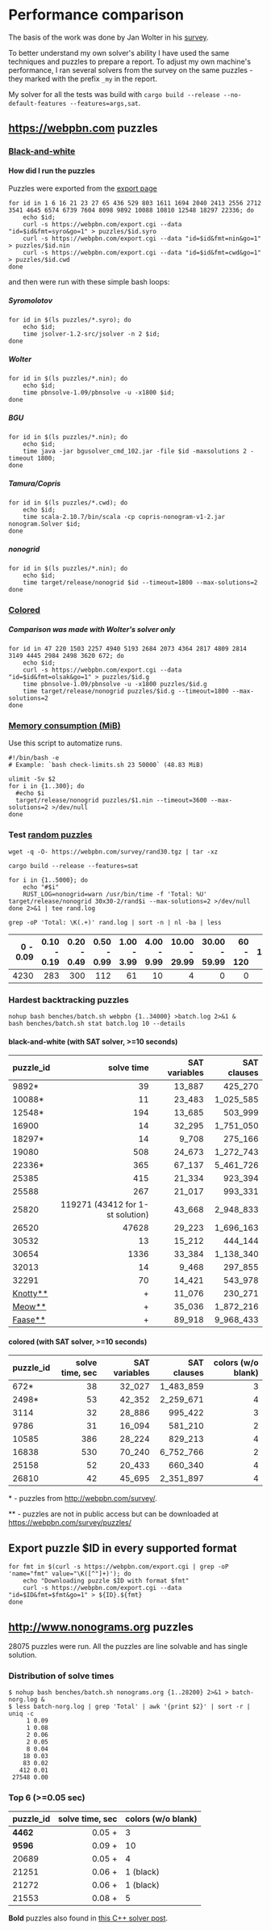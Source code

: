 # Performance comparison

The basis of the work was done by Jan Wolter in his [survey](https://webpbn.com/survey).

To better understand my own solver's ability I have used the same techniques and puzzles
to prepare a report. To adjust my own machine's performance, I ran several solvers
from the survey on the same puzzles - they marked with the prefix `_my` in the report.

My solver for all the tests was build with `cargo build --release --no-default-features --features=args,sat`.


## https://webpbn.com puzzles

### [Black-and-white](perf.csv)

#### How did I run the puzzles

Puzzles were exported from the [export page](https://webpbn.com/export.cgi)

```
for id in 1 6 16 21 23 27 65 436 529 803 1611 1694 2040 2413 2556 2712 3541 4645 6574 6739 7604 8098 9892 10088 10810 12548 18297 22336; do
    echo $id;
    curl -s https://webpbn.com/export.cgi --data "id=$id&fmt=syro&go=1" > puzzles/$id.syro
    curl -s https://webpbn.com/export.cgi --data "id=$id&fmt=nin&go=1" > puzzles/$id.nin
    curl -s https://webpbn.com/export.cgi --data "id=$id&fmt=cwd&go=1" > puzzles/$id.cwd
done
```

and then were run with these simple bash loops:

##### Syromolotov

```
for id in $(ls puzzles/*.syro); do
    echo $id;
    time jsolver-1.2-src/jsolver -n 2 $id;
done
```

##### Wolter

```
for id in $(ls puzzles/*.nin); do
    echo $id;
    time pbnsolve-1.09/pbnsolve -u -x1800 $id;
done
```

##### BGU

```
for id in $(ls puzzles/*.nin); do
    echo $id;
    time java -jar bgusolver_cmd_102.jar -file $id -maxsolutions 2 -timeout 1800;
done
```

##### Tamura/Copris

```
for id in $(ls puzzles/*.cwd); do
    echo $id;
    time scala-2.10.7/bin/scala -cp copris-nonogram-v1-2.jar nonogram.Solver $id;
done
```

##### nonogrid

```
for id in $(ls puzzles/*.nin); do
    echo $id;
    time target/release/nonogrid $id --timeout=1800 --max-solutions=2
done
```


### [Colored](perf-color.csv)

##### Comparison was made with Wolter's solver only

```
for id in 47 220 1503 2257 4940 5193 2684 2073 4364 2817 4809 2814 3149 4445 2984 2498 3620 672; do
    echo $id;
    curl -s https://webpbn.com/export.cgi --data "id=$id&fmt=olsak&go=1" > puzzles/$id.g
    time pbnsolve-1.09/pbnsolve -u -x1800 puzzles/$id.g
    time target/release/nonogrid puzzles/$id.g --timeout=1800 --max-solutions=2
done
```


### [Memory consumption (MiB)](memory.csv)

Use this script to automatize runs.

```
#!/bin/bash -e
# Example: `bash check-limits.sh 23 50000` (48.83 MiB)

ulimit -Sv $2
for i in {1..300}; do
  #echo $i
  target/release/nonogrid puzzles/$1.nin --timeout=3600 --max-solutions=2 >/dev/null
done
```


### Test [random puzzles](https://webpbn.com/survey/#rand)

```
wget -q -O- https://webpbn.com/survey/rand30.tgz | tar -xz

cargo build --release --features=sat

for i in {1..5000}; do
    echo "#$i"
    RUST_LOG=nonogrid=warn /usr/bin/time -f 'Total: %U' target/release/nonogrid 30x30-2/rand$i --max-solutions=2 >/dev/null
done 2>&1 | tee rand.log

grep -oP 'Total: \K(.+)' rand.log | sort -n | nl -ba | less
```

| 0 - 0.09 | 0.10 - 0.19 | 0.20 - 0.49 | 0.50 - 0.99 | 1.00 - 3.99 | 4.00 - 9.99 | 10.00 - 29.99 | 30.00 - 59.99 | 60 - 120 | 120+ |
|---------:|------------:|------------:|------------:|------------:|------------:|--------------:|--------------:|---------:|-----:|
|     4230 |         283 |         300 |         112 |          61 |          10 |             4 |              0|         0|     0|


### Hardest backtracking puzzles

```
nohup bash benches/batch.sh webpbn {1..34000} >batch.log 2>&1 &
bash benches/batch.sh stat batch.log 10 --details
```

#### black-and-white (with SAT solver, >=10 seconds)

| puzzle_id | solve time | SAT variables | SAT clauses |
|-----------|-----------:|--------------:|------------:|
| 9892*     | 39         |        13_887 |     425_270 |
| 10088*    | 11         |        23_483 |   1_025_585 |
| 12548*    | 194        |        13_685 |     503_999 |
| 16900     | 14         |        32_295 |   1_751_050 |
| 18297*    | 14         |         9_708 |     275_166 |
| 19080     | 508        |        24_673 |   1_272_743 |
| 22336*    | 365        |        67_137 |   5_461_726 |
| 25385     | 415        |        21_334 |     923_394 |
| 25588     | 267        |        21_017 |     993_331 |
| 25820     | 119271 (43412 for 1-st solution) | 43_668 | 2_948_833 |
| 26520     | 47628      |        29_223 |   1_696_163 |
| 30532     | 13         |        15_212 |     444_144 |
| 30654     | 1336       |        33_384 |   1_138_340 |
| 32013     | 14         |         9_468 |     297_855 |
| 32291     | 70         |        14_421 |     543_978 |
| [Knotty**](https://webpbn.com/survey/puzzles/) | + | 11_076 |   230_271 |
| [Meow**](https://webpbn.com/survey/puzzles/)   | + | 35_036 | 1_872_216 |
| [Faase**](https://webpbn.com/survey/puzzles/)  | + | 89_918 | 9_968_433 |

#### colored (with SAT solver, >=10 seconds)

| puzzle_id | solve time, sec | SAT variables | SAT clauses | colors (w/o blank) |
|-----------|----------------:|--------------:|------------:|-------------------:|
| 672*      | 38              |        32_027 |   1_483_859 | 3                  |
| 2498*     | 53              |        42_352 |   2_259_671 | 4                  |
| 3114      | 32              |        28_886 |     995_422 | 3                  |
| 9786      | 31              |        16_094 |     581_210 | 2                  |
| 10585     | 386             |        28_224 |     829_213 | 4                  |
| 16838     | 530             |        70_240 |   6_752_766 | 2                  |
| 25158     | 52              |        20_433 |     660_340 | 4                  |
| 26810     | 42              |        45_695 |   2_351_897 | 4                  |

&ast; - puzzles from http://webpbn.com/survey/.

** - puzzles are not in public access but can be downloaded at https://webpbn.com/survey/puzzles/


## Export puzzle $ID in every supported format

```
for fmt in $(curl -s https://webpbn.com/export.cgi | grep -oP 'name="fmt" value="\K([^"]+)'); do
    echo "Downloading puzzle $ID with format $fmt"
    curl -s https://webpbn.com/export.cgi --data "id=$ID&fmt=$fmt&go=1" > ${ID}.${fmt}
done
```



## http://www.nonograms.org puzzles

28075 puzzles were run. All the puzzles are line solvable and has single solution.

### Distribution of solve times

```
$ nohup bash benches/batch.sh nonograms.org {1..28200} 2>&1 > batch-norg.log &
$ less batch-norg.log | grep 'Total' | awk '{print $2}' | sort -r | uniq -c
     1 0.09
     1 0.08
     2 0.06
     2 0.05
     8 0.04
    18 0.03
    83 0.02
   412 0.01
 27548 0.00
```

### Top 6 (>=0.05 sec)

| puzzle_id | solve time, sec | colors (w/o blank) |
|-----------|----------------:|--------------------|
| **4462**  | 0.05 +          | 3
| **9596**  | 0.09 +          | 10
| 20689     | 0.05 +          | 4
| 21251     | 0.06 +          | 1 (black)
| 21272     | 0.06 +          | 1 (black)
| 21553     | 0.08 +          | 5


**Bold** puzzles also found in [this C++ solver post](
https://izaron.github.io/post/solving-colored-japanese-crosswords-with-the-speed-of-light/#what-decreases-the-execution-time).

